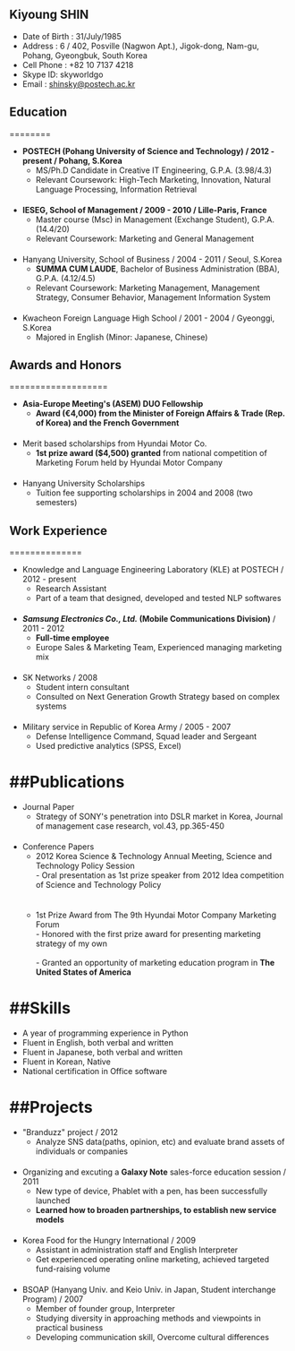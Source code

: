 ## Kiyoung SHIN

- Date of Birth : 31/July/1985
- Address : 6 / 402, Posville (Nagwon Apt.), Jigok-dong, Nam-gu, Pohang, Gyeongbuk, South Korea
- Cell Phone : +82 10 7137 4218
- Skype ID: skyworldgo
- Email : shinsky@postech.ac.kr


## Education
========

- **POSTECH (Pohang University of Science and Technology) / 2012 - present / Pohang, S.Korea**
  - MS/Ph.D Candidate in Creative IT Engineering, G.P.A. (3.98/4.3)
  - Relevant Coursework: High-Tech Marketing, Innovation, Natural Language Processing, Information Retrieval
<br>　 </br>
- **IESEG, School of Management / 2009 - 2010 / Lille-Paris, France**  
  - Master course (Msc) in Management (Exchange Student), G.P.A. (14.4/20)
  - Relevant Coursework: Marketing and General Management
<br>　 </br>
- Hanyang University, School of Business / 2004 - 2011 / Seoul, S.Korea
  - **SUMMA CUM LAUDE**, Bachelor of Business Administration (BBA), G.P.A. (4.12/4.5)
  - Relevant Coursework: Marketing Management, Management Strategy, Consumer Behavior, Management Information System
<br>　 </br>
- Kwacheon Foreign Language High School / 2001 - 2004 / Gyeonggi, S.Korea
  - Majored in English (Minor: Japanese, Chinese)


## Awards and Honors
===================

- **Asia-Europe Meeting's (ASEM) DUO Fellowship**
  - **Award (€4,000) from the Minister of Foreign Affairs & Trade (Rep. of Korea) and the French Government**
<br>　 </br>
- Merit based scholarships from Hyundai Motor Co. 
  - **1st prize award ($4,500) granted** from national competition of Marketing Forum held by Hyundai Motor Company
<br>　 </br>
- Hanyang University Scholarships
  - Tuition fee supporting scholarships in 2004 and 2008 (two semesters)


## Work Experience
==============

- Knowledge and Language Engineering Laboratory (KLE) at POSTECH / 2012 - present
  - Research Assistant
  - Part of a team that designed, developed and tested NLP softwares
<br>　 </br>
- **_Samsung Electronics Co., Ltd._ (Mobile Communications Division)** / 2011 - 2012
  - **Full-time employee**
  - Europe Sales & Marketing Team, Experienced managing marketing mix
<br>　 </br>
- SK Networks / 2008
  - Student intern consultant
  - Consulted on Next Generation Growth Strategy based on complex systems
<br>　 </br>
- Military service in Republic of Korea Army / 2005 - 2007
  - Defense Intelligence Command, Squad leader and Sergeant
  - Used predictive analytics (SPSS, Excel)


##Publications
==========

- Journal Paper
  - Strategy of SONY's penetration into DSLR market in Korea, Journal of management case research, vol.43, pp.365-450
<br>　 </br>
- Conference Papers
  - 2012 Korea Science & Technology Annual Meeting, Science and Technology Policy Session
<br>  - Oral presentation as 1st prize speaker from 2012 Idea competition of Science and Technology Policy </br>
<br>　 </br>
  - 1st Prize Award from The 9th Hyundai Motor Company Marketing Forum
<br>  - Honored with the first prize award for presenting marketing strategy of my own </br>
<br>  - Granted an opportunity of marketing education program in **The United States of America** </br>

##Skills
====

- A year of programming experience in Python
- Fluent in English, both verbal and written 
- Fluent in Japanese, both verbal and written 
- Fluent in Korean, Native
- National certification in Office software


##Projects
=======

- "Branduzz" project / 2012
  - Analyze SNS data(paths, opinion, etc) and evaluate brand assets of individuals or companies
<br>　 </br>
- Organizing and excuting a **Galaxy Note** sales-force education session / 2011
  - New type of device, Phablet with a pen, has been successfully launched
  - **Learned how to broaden partnerships, to establish new service models**
<br>　 </br>
- Korea Food for the Hungry International / 2009
  - Assistant in administration staff and English Interpreter
  - Get experienced operating online marketing, achieved targeted fund-raising volume
<br>　 </br>
- BSOAP (Hanyang Univ. and Keio Univ. in Japan, Student interchange Program) / 2007
  - Member of founder group, Interpreter
  - Studying diversity in approaching methods and viewpoints in practical business
  - Developing communication skill, Overcome cultural differences

